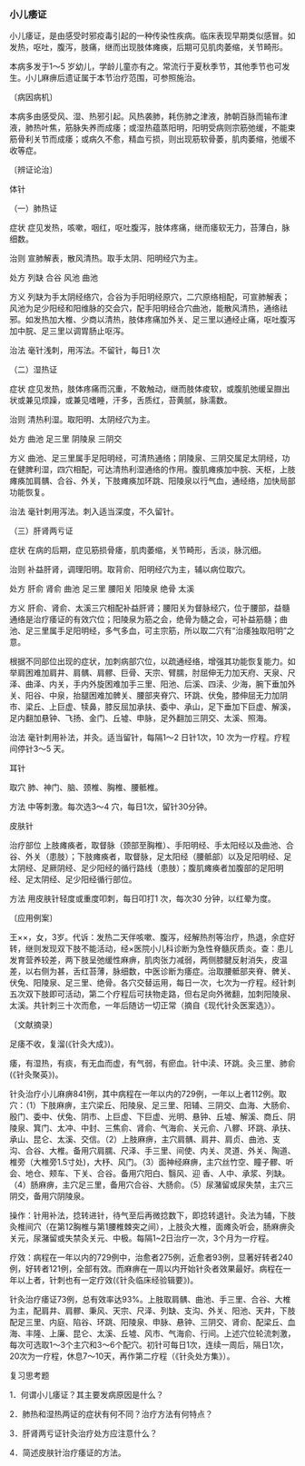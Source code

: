 ### 小儿痿证

小儿痿证，是由感受时邪疫毒引起的一种传染性疾病。临床表现早期类似感冒。如发热，呕吐，腹泻，肢痛，继而出现肢体瘫痪，后期可见肌肉萎缩，关节畸形。

本病多发于1～5 岁幼儿，学龄儿童亦有之。常流行于夏秋季节，其他季节也可发生。小儿麻痹后遗证属于本节治疗范围，可参照施治。

〔病因病机〕

本病多由感受风、湿、热邪引起。风热袭肺，耗伤肺之津液，肺朝百脉而输布津液，肺热叶焦，筋脉失养而成痿；或湿热蕴蒸阳明，阳明受病则宗筋弛缓，不能束筋骨利关节而成痿；或病久不愈，精血亏损，则出现筋软骨萎，肌肉萎缩，弛缓不收等症。

〔辨证论治〕

体针

（一）肺热证

症状  症见发热，咳嗽，咽红，呕吐腹泻，肢体疼痛，继而痿软无力，苔薄白，脉细数。

治则  宣肺解表，散风清热。取手太阴、阳明经穴为主。

处方  列缺  合谷  风池  曲池

方义  列缺为手太阴经络穴，合谷为手阳明经原穴，二穴原络相配，可宣肺解表；风池为足少阳经和阳维脉的交会穴，配手阳明经合穴曲池，能散风清热，通络祛邪。如发热加大椎、少商以清热，肢体疼痛加外关、足三里以通经止痛，呕吐腹泻加中脘、足三里以调胃肠止呕泻。

治法  毫针浅刺，用泻法。不留针，每日1 次

（二）湿热证

症状  症见发热，肢体疼痛而沉重，不敢触动，继而肢体痠软，或腹肌弛缓呈臌出状或兼见烦躁，或兼见嗜睡，汗多，舌质红，苔黄腻，脉濡数。

治则  清热利湿。取阳明、太阴经穴为主。

处方  曲池  足三里  阴陵泉  三阴交

方义  曲池、足三里属手足阳明经，可清热通络；阴陵泉、三阴交属足太阴经，功在健脾利湿，四穴相配，可达清热利湿通络的作用。腹肌瘫痪加中脘、天枢，上肢瘫痪加肩髃、合谷、外关，下肢瘫痪加环跳、阳陵泉以行气血，通经络，加快局部功能恢复。

治法  毫针刺用泻法。刺入适当深度，不久留针。

（三）肝肾两亏证

症状  在病的后期，症见筋损骨痿，肌肉萎缩，关节畸形，舌淡，脉沉细。

治则  补益肝肾，调理阳明。取背俞、阳明经穴为主，辅以病位取穴。

处方  肝俞  肾俞  曲池  足三里  腰阳关  阳陵泉  绝骨  太溪

方义  肝俞、肾俞、太溪三穴相配补益肝肾；腰阳关为督脉经穴，位于腰部，益髓通络是治疗痿证的有效穴位；阳陵泉为筋之会，绝骨为髓之会，可补益筋髓；曲池、足三里属手足阳明经，多气多血，可主宗筋，所以取二穴有“治痿独取阳明”之意。

根据不同部位出现的症状，加刺病部穴位，以疏通经络，增强其功能恢复能力。如举肩困难加肩井、肩髃、肩髎、巨骨、天宗、臂臑，肘屈伸无力加天府、天泉、尺泽、曲泽、内关，手内外旋困难加手三里、阳池、后溪、四渎、少海，腕下垂加外关、阳谷、中泉，抬腿困难加髀关、腰部夹脊穴、环跳、伏兔，膝伸屈无力加阴市、梁丘、上巨虚、犊鼻，膝反屈加承扶、委中、承山，足下垂加下巨虚、解溪，足内翻加悬钟、飞扬、金门、丘墟、申脉，足外翻加三阴交、太溪、照海。

治法  毫针刺用补法，并灸。适当留针，每隔1～2 日针1次，10 次为一疗程。疗程间停针3～5 天。

耳针

取穴  肺、神门、脑、颈椎、胸椎、腰骶椎。

方法  中等刺激。每次选3～4 穴，每日1次，留针30分钟。

皮肤针

治疗部位  上肢瘫痪者，取督脉（颈部至胸椎）、手阳明经、手太阳经以及曲池、合谷、外关（患肢）；下肢瘫痪者，取督脉，足太阳经（腰骶部）以及足阳明经、足太阴经、足厥阴经、足少阳经的循行路线（患肢）；腹肌瘫痪者加腹部的足阳明经、足太阴经、足少阳经循行部位。

方法  用皮肤针轻度或重度叩刺，每日叩打1 次，每次30 分钟，以红晕为度。

〔应用例案〕

王××，女，3岁。代诉：发热二天伴咳嗽、腹泻，经解热剂等治疗，热退，余症好转，继则发现双下肢不能活动，经×医院小儿科诊断为急性脊髓灰质炎。查：患儿发育营养较差，两下肢呈弛缓性麻痹，肌肉张力减弱，两侧膝腱反射消失，皮温差，以右侧为甚，舌红苔薄，脉细数，中医诊断为痿症。治取腰骶部夹脊、髀关、伏兔、阳陵泉、足三里、绝骨。各穴交替运用，每日一次，七次为一疗程。经针刺五次双下肢即可活动，第二个疗程后可扶物走路，但右足向外微翻，加刺阳陵泉、太溪。共针刺三十次而愈，一年后随访一切正常（摘自《现代针灸医案选》）。

〔文献摘录〕

足痿不收，复溜(《针灸大成》)。

痿，有湿热，有痰，有无血而虚，有气弱，有瘀血。针中渎、环跳。灸三里、肺俞(《针灸聚英》)。

针灸治疗小儿麻痹841例，其中病程在一年以内的729例，一年以上者112例。取穴：（1）下肢麻痹，主穴梁丘、阳陵泉、足三里、阳辅、三阴交、血海、大肠俞、殷门、委中、伏兔、阴市、上巨虚、下巨虚、光明、悬钟、丘墟、解溪、商丘、阴陵泉、箕门、太冲、中封、三焦俞、肾俞、气海俞、关元俞、八髎、环跳、承扶、承山、昆仑、太溪、交信。（2）上肢麻痹，主穴肩髃、肩井、肩贞、曲池、支沟、合谷、大椎。备用穴肩臑、尺泽、手三里、间使、内关、灵道、外关、陶道、椎旁（大椎旁1.5寸处)，大杼、风门。（3）面神经麻痹，主穴丝竹空、瞳子髎、听会、地仓、颊车、下关、合谷。备用穴阳白、翳风、迎
香、人中、承浆、列缺。（4）肠麻痹，主穴足三里，备用穴合谷、大肠俞。（5）尿潴留或尿失禁，主穴三阴交，备用穴阴陵泉。

操作：针用补法，捻转进针，待气至后再微捻数下，即捻转退针。灸法为辅，下肢灸椎间穴（在第12胸椎与第1腰椎棘突之间），上肢灸大椎，面瘫灸听会，肠麻痹灸关元，尿潴留或失禁灸关元、中极。每隔1~2日治疗一次，3个月为一疗程。

疗效：病程在一年以内的729例中，治愈者275例，近愈者93例，显著好转者240例，好转者121例，全部有效。而麻痹在一周以内开始针灸者效果最好。病程在一年以上者，针刺也有一定疗效(《针灸临床经验辑要》)。

针灸治疗痿证73例，总有效率达93%。上肢取肩髃、曲池、手三里、合谷、大椎为主，配肩井、肩髎、秉风、天宗、尺泽、列缺、支沟、外关、阳池、天井，下肢配足三里、内庭、陷谷、环跳、阳陵泉、申脉、悬钟、三阴交、肾俞、配梁丘、血海、丰隆、上廉、昆仑、太溪、丘墟、风市、气海俞、行间。上述穴位轮流刺激，每次可选取1～3个主穴和3～6个配穴。初针可每日1次，连续一周后，隔日1次，20次为一疗程，休息7～10天，再作第二疗程（《针灸处方集》）。

复习思考题

1．何谓小儿痿证？其主要发病原因是什么？

2．肺热和湿热两证的症状有何不同？治疗方法有何特点？

3．肝肾两亏证针灸治疗处方应注意什么？

4．简述皮肤针治疗痿证的方法。